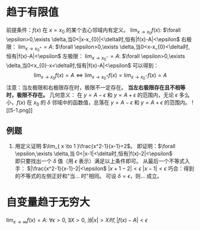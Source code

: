 # 趋于有限值
前提条件：$f(x)$ 在 $x=x_{0}$ 的某个去心邻域内有定义。
$\lim_{ x \to x_{0} }f(x)$: $\forall \epsilon>0,\exists \delta,当0<|x-x_{0}|<\delta时,恒有|f(x)-A|<\epsilon$
右极限： $\lim_{ x \to x_{0}^+ }=A$: $\forall \epsilon>0,\exists \delta,当0<x-x_{0}<\delta时,恒有|f(x)-A|<\epsilon$
左极限： $\lim_{ x \to x_{0}^- }=A$: $\forall \epsilon>0,\exists \delta,当0<x_{0}-x<\delta时,恒有|f(x)-A|<\epsilon$
可以得到：
$$
\lim_{ x \to x_{0} } f(x)=A\Leftrightarrow \lim_{ x \to x_{0}^+ } f(x)=\lim_{ x \to x_{0}^- } f(x)=A
$$
注意：当左极限和右极限存在时，极限不一定存在。
**当左右极限存在且不相等时，极限不存在。**
几何意义：
	在 $y=A-\epsilon$ 和 $y=A+\epsilon$ 的范围内，无论 $\epsilon$ 多么小，$f(x)$ 在 $x_{0}$ 的 $\delta$ 邻域中的函数值，总落在 $y=A-\epsilon$ 和 $y=A+\epsilon$ 的范围内。
![[5-1.png]] 
## 例题
1. 用定义证明 $\lim_{ x \to 1 }\frac{x^2-1}{x-1}=2$。
	即证明：$\forall \epsilon,\exists \delta,当 0<|x-1|<\delta时,恒有|f(x)-2|<\epsilon$  
	即只要找出一个 $\delta$ 值（用 $\epsilon$ 表示）满足以上条件即可。
	从最后一个不等式入手：
	$|\frac{x^2-1}{x-1}-2|<\epsilon$
	$|x+1-2|<\epsilon$
	$|x-1|<\epsilon$
	巧合：得到的不等式的左侧正好和"当... 时"相同。
	可设 $\delta=\epsilon$，则... 成立。
# 自变量趋于无穷大
$\lim_{ x \to \infty }f(x)=A$: $\forall \epsilon>0,\exists X>0,当|x|>X时,|f(x)-A|<\epsilon$
